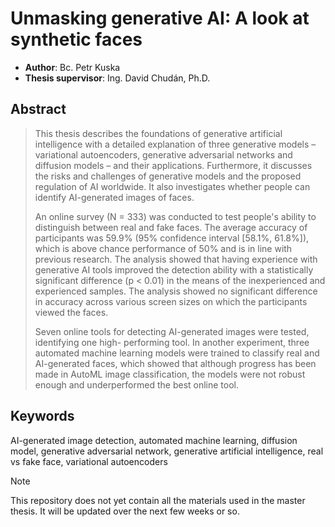 # Unmasking generative AI: A look at synthetic faces
- **Author**: Bc. Petr Kuska
- **Thesis supervisor**: Ing. David Chudán, Ph.D.

## Abstract
> This thesis describes the foundations of generative artificial intelligence with a detailed explanation of three generative models – variational autoencoders, generative adversarial networks and diffusion models – and their applications. Furthermore, it discusses the risks and challenges of generative models and the proposed regulation of AI worldwide. It also investigates whether people can identify AI-generated images of faces.
> 
> An online survey (N = 333) was conducted to test people's ability to distinguish between real and fake faces. The average accuracy of participants was 59.9% (95% confidence
interval [58.1%, 61.8%]), which is above chance performance of 50% and is in line with previous research. The analysis showed that having experience with generative AI tools
improved the detection ability with a statistically significant difference (p < 0.01) in the means of the inexperienced and experienced samples. The analysis showed no significant difference in accuracy across various screen sizes on which the participants viewed the faces.
> 
> Seven online tools for detecting AI-generated images were tested, identifying one high- performing tool. In another experiment, three automated machine learning models were trained to classify real and AI-generated faces, which showed that although progress has been made in AutoML image classification, the models were not robust enough and underperformed the best online tool.

## Keywords
AI-generated image detection, automated machine learning, diffusion model, generative adversarial network, generative artificial intelligence, real vs fake face, variational autoencoders

> [!NOTE]
> This repository does not yet contain all the materials used in the master thesis. It will be updated over the next few weeks or so.
